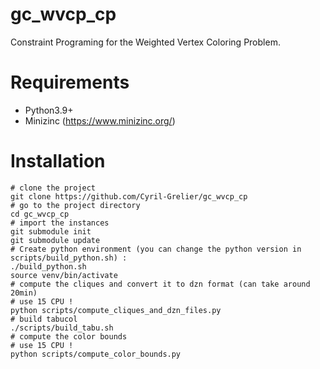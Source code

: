 # gc_wvcp_cp

Constraint Programing for the Weighted Vertex Coloring Problem.

# Requirements

- Python3.9+
- Minizinc (https://www.minizinc.org/)

# Installation

    # clone the project
    git clone https://github.com/Cyril-Grelier/gc_wvcp_cp
    # go to the project directory
    cd gc_wvcp_cp
    # import the instances
    git submodule init
    git submodule update
    # Create python environment (you can change the python version in scripts/build_python.sh) :
    ./build_python.sh
    source venv/bin/activate
    # compute the cliques and convert it to dzn format (can take around 20min)
    # use 15 CPU !
    python scripts/compute_cliques_and_dzn_files.py
    # build tabucol
    ./scripts/build_tabu.sh
    # compute the color bounds
    # use 15 CPU !
    python scripts/compute_color_bounds.py
